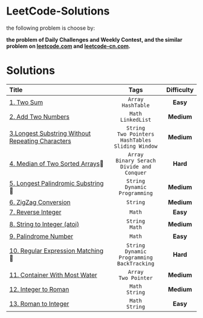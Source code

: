 # LeetCode-Solutions

the following problem is choose by:

**the problem of Daily Challenges and Weekly Contest, and the similar problem on [leetcode.com](https://www.leetcode.com) and [leetcode-cn.com](https://leetcode-cn.com).**

# Solutions

| Title | Tags | Difficulty |
|:-|:-:|:-:|
| [1. Two Sum](https://github.com/Aarzoo75/LeetCode-Solution/blob/main/Two_Sum.C%2B%2B) | `Array` <br> `HashTable` | **Easy** |
| [2. Add Two Numbers](https://github.com/Aarzoo75/LeetCode-Solution/blob/main/Add_Two_Numbers.Go) | `Math` <br> `LinkedList` | **Medium** |
| [3.Longest Substring Without Repeating Characters](https://github.com/Aarzoo75/LeetCode-Solution/blob/main/Longest_Substring_Without_Repeating_Characters.Java) | `String` <br> `Two Pointers` <br> `HashTables` <br> `Sliding Window` | **Medium** |
| [4. Median of Two Sorted Arrays](https://github.com/Aarzoo75/LeetCode-Solution/blob/main/Median_Of_Two_Shorted_Arrays.Py):rotating_light: | `Array` <br> `Binary Serach` <br> `Divide and Conquer` | **Hard** |
| [5. Longest Palindromic Substring](https://github.com/Aarzoo75/LeetCode-Solutions/blob/main/Longest_Palindrome_Substring.C%2B%2B):rotating_light: | `String` <br> `Dynamic Programming` | **Medium** |
| [6. ZigZag Conversion](https://github.com/Aarzoo75/LeetCode-Solutions/blob/main/Zig_Zag_Conversion.C%2B%2B) | `String` | **Medium** |
| [7. Reverse Integer](https://github.com/Aarzoo75/LeetCode-Solutions/blob/main/Reverse_Integer.Go) | `Math` | **Easy** |
| [8. String to Integer (atoi)](https://github.com/Aarzoo75/LeetCode-Solutions/blob/main/String_to_Integer.Java) | `String` <br> `Math` | **Medium** |
| [9. Palindrome Number](https://github.com/Aarzoo75/LeetCode-Solutions/blob/main/Palindrome_Number.Java) | `Math` | **Easy** |
| [10. Regular Expression Matching](https://github.com/Aarzoo75/LeetCode-Solutions/blob/main/Regular_Expression_Matching.C++):rotating_light: | `String` <br> `Dynamic Programming` <br> `BackTracking` | **Hard** |
| [11. Container With Most Water](https://github.com/Aarzoo75/LeetCode-Solutions/blob/main/Container_With_Most_Water.C++) | `Array` <br> `Two Pointer` | **Medium** |
| [12. Integer to Roman](https://github.com/Aarzoo75/LeetCode-Solutions/blob/main/Integer_To_Roman.Py) | `Math` <br> `String` | **Medium** |
| [13. Roman to Integer](https://github.com/Aarzoo75/LeetCode-Solutions/blob/main/Roman_To_Integer.C++) | `Math` <br> `String` | **Easy** |

